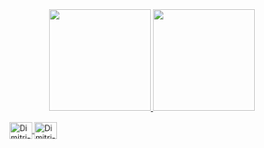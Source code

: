 <div align="center">
  <a href="https://github.com/dimitriblorov">
  <img height="180em" src="https://github-readme-stats.vercel.app/api?username=dimitriblorov&show_icons=true&theme=aura_dark&include_all_commits=true&count_private=true"/>
  <img height="180em" src="https://github-readme-stats.vercel.app/api/top-langs/?username=dimitriblorov&layout=compact&langs_count=7&theme=aura_dark"/>
</div>

<div style="display: inline_block"><br>
  <img align="center" alt="Dimitri-CSharp" height="30" width="40" src="https://cdn.jsdelivr.net/gh/devicons/devicon/icons/csharp/csharp-original.svg">
  <img align="center" alt="Dimitri-DotNet" height="30" width="40" src="https://cdn.jsdelivr.net/gh/devicons/devicon/icons/dot-net/dot-net-original.svg">
</div>
